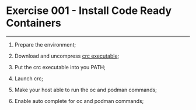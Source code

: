 # Exercise 001 - Install Code Ready Containers

---

1. Prepare the environment;

2. Download and uncompress [crc executable](https://cloud.redhat.com/openshift/create/local);

3. Put the crc executable into you PATH;

4. Launch crc;

5. Make your host able to run the oc and podman commands;

6. Enable auto complete for oc and podman commands;
